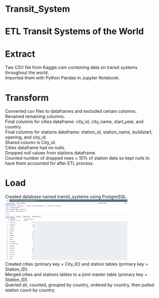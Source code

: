 # Transit_System

# ETL Transit Systems of the World

# Extract

Two CSV file from Kaggle.com containing data on transit systems throughout the world.<br>
Imported them with Python Pandas in Jupyter Notebook.

# Transform

Converted csv files to dataframes and excluded certain columns.<br>
Renamed remaining columns.<br>
Final columns for cities dataframe: city_id, city_name, start_year, and country.<br>
Final columns for stations dataframe: station_id, station_name, buildstart, opening, and city_id.<br>
Shared column is City_id.<br>
Cities dataframe had no nulls.<br>
Dropped null values from stations dataframe.<br>
Counted number of dropped rows = 10% of station data so kept nulls to have them accounted for after ETL process.<br>

# Load
Created database named transit_systems using PostgreSQL.<br>
<img src="https://github.com/kcastlet/ETL-Transit-Systems/blob/master/Images/Screenshot-%20querry%20example.png" height="200" width="400"><br>
Created cities (primary key = City_ID) and station tables (primary key = Station_ID).<br>
Merged cities and stations tables to a joint master table (primary key = Station_ID).<br>
Queried all, counted, grouped by country, ordered by country, then pulled station count by country.


